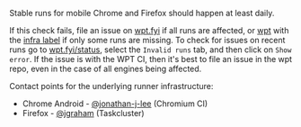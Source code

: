Stable runs for mobile Chrome and Firefox should happen at least daily.

If this check fails, file an issue on [wpt.fyi](https://github.com/web-platform-tests/wpt.fyi) if all runs are affected, or [wpt](https://github.com/web-platform-tests/wpt) with the [infra label](https://github.com/web-platform-tests/wpt/labels/infra) if only some runs are missing. To check for issues on recent runs go to [wpt.fyi/status](https://wpt.fyi/status), select the `Invalid runs` tab, and then click on `Show error`. If the issue is with the WPT CI, then it's best to file an issue in the wpt repo, even in the case of all engines being affected.

Contact points for the underlying runner infrastructure:
* Chrome Android - [@jonathan-j-lee](https://github.com/jonathan-j-lee) (Chromium CI)
* Firefox - [@jgraham](http://github.com/jgraham) (Taskcluster)
